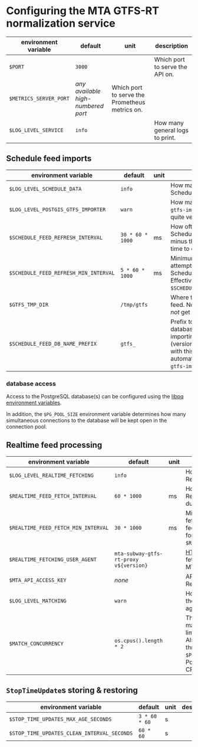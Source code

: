# Configuring the MTA GTFS-RT normalization service

environment variable | default | unit | description
-|-|-|-
`$PORT` | `3000`| | Which port to serve the API on.
`$METRICS_SERVER_PORT` | *any available high-numbered port* | Which port to serve the Prometheus metrics on.
`$LOG_LEVEL_SERVICE` | `info`| | How many general logs to print.

## Schedule feed imports

environment variable | default | unit | description
-|-|-|-
`$LOG_LEVEL_SCHEDULE_DATA` | `info`| | How many logs to print regarding Schedule data imports.
`$LOG_LEVEL_POSTGIS_GTFS_IMPORTER` | `warn`| | How many logs to let `postgis-gtfs-importer` print, which are quite verbose.
`$SCHEDULE_FEED_REFRESH_INTERVAL` | `30 * 60 * 1000`| ms | How often to check if MTA's Schedule feed has changed, minus the duration it took last time to check.
`$SCHEDULE_FEED_REFRESH_MIN_INTERVAL` | `5 * 60 * 1000`| ms | Minimum time to wait between attempts to check if MTA's Schedule feed has changed. Effectively a lower bound for `$SCHEDULE_FEED_REFRESH_INTERVAL`.
`$GTFS_TMP_DIR` | `/tmp/gtfs`| | Where to cache MTA's Schedule feed. Note that this directory *does not* get cleared automatically!
`$SCHEDULE_FEED_DB_NAME_PREFIX` | `gtfs_`| | Prefix to add to the PostgreSQL database name(s) when importing the Schedule feed (versions). Note that databases with this prefix may get deleted automatically! See also `postgis-gtfs-importer`'s docs for details.

### database access

Access to the PostgreSQL database(s) can be configured using the [libpq environment variables](https://www.postgresql.org/docs/14/libpq-envars.html).

In addition, the `$PG_POOL_SIZE` environment variable determines how many simultaneous connections to the database will be kept open in the connection pool.


## Realtime feed processing

environment variable | default | unit | description
-|-|-|-
`$LOG_LEVEL_REALTIME_FETCHING` | `info`| | How many logs to print regarding Realtime data fetching.
`$REALTIME_FEED_FETCH_INTERVAL` | `60 * 1000`| ms | How often to fetch MTA's Realtime feeds, minus the duration it took last time.
`$REALTIME_FEED_FETCH_MIN_INTERVAL` | `30 * 1000`| ms | Minimum time to wait between fetches of each MTA Realtime feed. Effectively a lower bound for `$REALTIME_FEED_REFRESH_INTERVAL`.
`$REALTIME_FETCHING_USER_AGENT` | `mta-subway-gtfs-rt-proxy v${version}` | | [HTTP `User-Agent`](https://developer.mozilla.org/en-US/docs/Web/HTTP/Headers/User-Agent#specifications) to use while fetching the Realtime feeds from MTA.
`$MTA_API_ACCESS_KEY` | *none* | | API key to use when fetching the Realtime feeds from MTA's API.
`$LOG_LEVEL_MATCHING` | `warn`| | How many logs to print regarding the matching of Realtime data against Schedule data.
`$MATCH_CONCURRENCY` | `os.cpus().length * 2`| | The number of `FeedEntity`s to match concurrently. Note that this limit is applied *per Realtime feed*. Also note that the matching throughput is also limited by `$PG_POOL_SIZE` as well as the PostgreSQL server's number of CPU cores.

## `StopTimeUpdate`s storing & restoring

environment variable | default | unit | description
-|-|-|-
`$STOP_TIME_UPDATES_MAX_AGE_SECONDS` | `3 * 60 * 60`| s | | How long to store previous `StopTimeUpdate`s in the database for.
`$STOP_TIME_UPDATES_CLEAN_INTERVAL_SECONDS` | `60 * 60`| s | | How often to purge old `StopTimeUpdate`s from the database.
